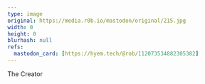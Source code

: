 ```yaml
---
type: image
original: https://media.r0b.io/mastodon/original/215.jpg
width: 0
height: 0
blurhash: null
refs:
  mastodon_card: [https://hyem.tech/@rob/112073534882305382]
---
```


The Creator
